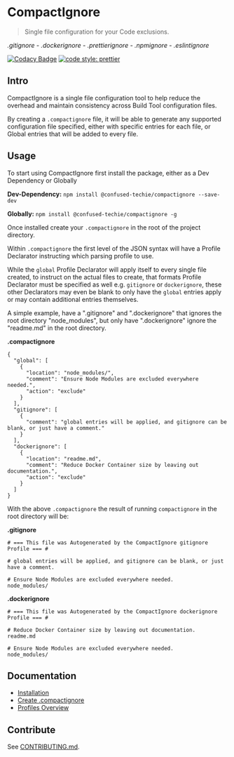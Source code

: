 # CompactIgnore

> Single file configuration for your Code exclusions.

<i>.gitignore - .dockerignore - .prettierignore - .npmignore - .eslintignore</i>

[![Codacy Badge](https://app.codacy.com/project/badge/Grade/38acc200e45241d2b6437bb545bd32f4)](https://www.codacy.com/gh/confused-Techie/CompactIgnore/dashboard?utm_source=github.com&amp;utm_medium=referral&amp;utm_content=confused-Techie/CompactIgnore&amp;utm_campaign=Badge_Grade)
[![code style: prettier](https://img.shields.io/badge/code_style-prettier-ff69b4.svg?style=flat-square)](https://github.com/prettier/prettier)

## Intro

CompactIgnore is a single file configuration tool to help reduce the overhead and maintain consistency across Build Tool configuration files.

By creating a `.compactignore` file, it will be able to generate any supported configuration file specified, either with specific entries for each file, or Global entries that will be added to every file.

## Usage

To start using CompactIgnore first install the package, either as a Dev Dependency or Globally

<b>Dev-Dependency:</b>
`npm install @confused-techie/compactignore --save-dev`

<b>Globally:</b>
`npm install @confused-techie/compactignore -g`

Once installed create your `.compactignore` in the root of the project directory.

Within `.compactignore` the first level of the JSON syntax will have a Profile Declarator instructing which parsing profile to use.

While the `global` Profile Declarator will apply itself to every single file created, to instruct on the actual files to create, that formats Profile Declarator must be specified as well e.g. `gitignore` or `dockerignore`, these other Declarators may even be blank to only have the `global` entries apply or may contain additional entries themselves.

A simple example, have a ".gitignore" and ".dockerignore" that ignores the root directory "node_modules", but only have ".dockerignore" ignore the "readme.md" in the root directory.

<b>.compactignore</b>
````(json)
{
  "global": [
    {
      "location": "node_modules/",
      "comment": "Ensure Node Modules are excluded everywhere needed.",
      "action": "exclude"
    }
  ],
  "gitignore": [
    {
      "comment": "global entries will be applied, and gitignore can be blank, or just have a comment."
    }
  ],
  "dockerignore": [
    {
      "location": "readme.md",
      "comment": "Reduce Docker Container size by leaving out documentation.",
      "action": "exclude"
    }
  ]
}
````

With the above `.compactignore` the result of running `compactignore` in the root directory will be:

<b>.gitignore</b>
````
# === This file was Autogenerated by the CompactIgnore gitignore Profile === #

# global entries will be applied, and gitignore can be blank, or just have a comment.

# Ensure Node Modules are excluded everywhere needed.
node_modules/
````

<b>.dockerignore</b>
````
# === This file was Autogenerated by the CompactIgnore dockerignore Profile === #

# Reduce Docker Container size by leaving out documentation.
readme.md

# Ensure Node Modules are excluded everywhere needed.
node_modules/
````

## Documentation

* [Installation](docs/install.md)
* [Create .compactignore](docs/config.md)
* [Profiles Overview](docs/profiles.md)

## Contribute

See [CONTRIBUTING.md](CONTRIBUTING.md).
